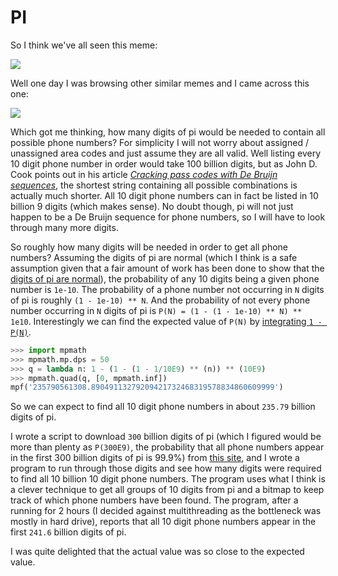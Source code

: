 # PI

So I think we've all seen this meme:

![][meme1]

Well one day I was browsing other similar memes and I came across this one:

[![][piMeme]][piMemeLink]

Which got me thinking, how many digits of pi would be needed to contain all possible phone numbers?
For simplicity I will not worry about assigned / unassigned area codes and just assume they are all
valid. Well listing every 10 digit phone number in order would take 100 billion digits, but as John
D. Cook points out in his article [*Cracking pass codes with De Bruijn sequences*][cookArticle], the
shortest string containing all possible combinations is actually much shorter. All 10 digit phone
numbers can in fact be listed in 10 billion 9 digits (which makes sense). No doubt though, pi will
not just happen to be a De Bruijn sequence for phone numbers, so I will have to look through many
more digits.

So roughly how many digits will be needed in order to get all phone numbers? Assuming
the digits of pi are normal (which I think is a safe assumption given that a fair amount of work has
been done to show that the [digits of pi are normal][piNormal]), the probability of any 10 digits
being a given phone number is `1e-10`. The probability of a phone number not occurring in `N`
digits of pi is roughly `(1 - 1e-10) ** N`. And the probability of not every phone number occurring
in `N` digits of pi is `P(N) = (1 - (1 - 1e-10) ** N) ** 1e10`. Interestingly we can find the
expected value of `P(N)` by [integrating `1 - P(N)`][expectedValue].

```python
>>> import mpmath
>>> mpmath.mp.dps = 50
>>> q = lambda n: 1 - (1 - (1 - 1/10E9) ** (n)) ** (10E9)
>>> mpmath.quad(q, [0, mpmath.inf])
mpf('235790561308.89049113279209421732468319578834860609999')
```

So we can expect to find all 10 digit phone numbers in about `235.79` billion digits of pi.

I wrote a script to download `300` billion digits of pi (which I figured would be more than plenty
as `P(300E9)`, the probability that all phone numbers appear in the first 300 billion digits of pi
is 99.9%) from [this site][piSource], and I wrote a
program to run through those digits and see how many digits were required to find all 10 billion
10 digit phone numbers. The program uses what I think is a clever technique to get all groups of 10
digits from pi and a bitmap to keep track of which phone numbers have been found. The program, after
a running for 2 hours (I decided against multithreading as the bottleneck was mostly in hard drive),
reports that all 10 digit phone numbers appear in the first `241.6` billion digits of pi.

I was quite delighted that the actual value was so close to the expected value.

[meme1]: https://www.dailydot.com/wp-content/uploads/b53/5f/3ef75270aa2ddf2db6c45fe3a9847483.jpg
[piMeme]: https://i.imgur.com/FBXzAGH.gif
[piMemeLink]: https://imgur.com/gallery/r102w
[cookArticle]: https://www.johndcook.com/blog/2019/10/22/hacking-with-de-bruijn/
[piNormal]: https://arxiv.org/pdf/1608.00430.pdf
[expectedValue]: https://stats.stackexchange.com/a/13377
[piSource]: https://pi2e.ch/blog/2017/03/10/pi-digits-download/#download
